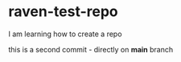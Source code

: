 # raven-test-repo
I am learning how to create a repo

this is a second commit - directly on **main** branch
